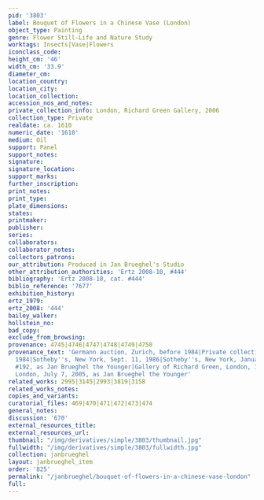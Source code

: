 ```yaml
---
pid: '3803'
label: Bouquet of Flowers in a Chinese Vase (London)
object_type: Painting
genre: Flower Still-Life and Nature Study
worktags: Insects|Vase|Flowers
iconclass_code:
height_cm: '46'
width_cm: '33.9'
diameter_cm:
location_country:
location_city:
location_collection:
accession_nos_and_notes:
private_collection_info: London, Richard Green Gallery, 2006
collection_type: Private
realdate: ca. 1610
numeric_date: '1610'
medium: Oil
support: Panel
support_notes:
signature:
signature_location:
support_marks:
further_inscription:
print_notes:
print_type:
plate_dimensions:
states:
printmaker:
publisher:
series:
collaborators:
collaborator_notes:
collectors_patrons:
our_attribution: Produced in Jan Brueghel's Studio
other_attribution_authorities: 'Ertz 2008-10, #444'
bibliography: 'Ertz 2008-10, cat. #444'
biblio_reference: '7677'
exhibition_history:
ertz_1979:
ertz_2008: '444'
bailey_walker:
hollstein_no:
bad_copy:
exclude_from_browsing:
provenance: 4745|4746|4747|4748|4749|4750
provenance_text: 'Germann auction, Zurich, before 1984|Private collection, Switzerland,
  1984|Sotheby''s, New York, Sept. 11, 1986|Sotheby''s, New York, January 10, 1991,
  #192, as Jan Brueghel the Younger|Gallery of Richard Green, London, 1991/1993|Sotheby''s,
  London, July 7, 2005, as Jan Brueghel the Younger'
related_works: 2995|3145|2993|3819|3158
related_works_notes:
copies_and_variants:
curatorial_files: 469|470|471|472|473|474
general_notes:
discussion: '670'
external_resources_title:
external_resources_url:
thumbnail: "/img/derivatives/simple/3803/thumbnail.jpg"
fullwidth: "/img/derivatives/simple/3803/fullwidth.jpg"
collection: janbrueghel
layout: janbrueghel_item
order: '825'
permalink: "/janbrueghel/bouquet-of-flowers-in-a-chinese-vase-london"
full:
---
```

